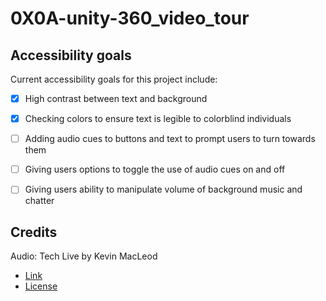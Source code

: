 # 0X0A-unity-360_video_tour

## Accessibility goals
Current accessibility goals for this project include:
- [X] High contrast between text and background
- [X] Checking colors to ensure text is legible to colorblind individuals
- [ ] Adding audio cues to buttons and text to prompt users to turn towards them
- [ ] Giving users options to toggle the use of audio cues on and off
- [ ] Giving users ability to manipulate volume of background music and chatter


## Credits
Audio: Tech Live by Kevin MacLeod
- [Link](https://incompetech.filmmusic.io/song/4463-tech-live)
- [License](https://filmmusic.io/standard-license)
